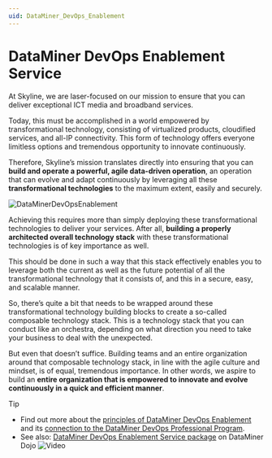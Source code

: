 ```yaml
---
uid: DataMiner_DevOps_Enablement
---
```


# DataMiner DevOps Enablement Service

At Skyline, we are laser-focused on our mission to ensure that you can deliver exceptional ICT media and broadband services.

Today, this must be accomplished in a world empowered by transformational technology, consisting of virtualized products, cloudified services, and all-IP connectivity. This form of technology offers everyone limitless options and tremendous opportunity to innovate continuously.

Therefore, Skyline’s mission translates directly into ensuring that you can **build and operate a powerful, agile data-driven operation**, an operation that can evolve and adapt continuously by leveraging all these **transformational technologies** to the maximum extent, easily and securely.

![DataMinerDevOpsEnablement](~/dataminer-overview/images/DataMinerDevOpsEnablement.png)

Achieving this requires more than simply deploying these transformational technologies to deliver your services. After all, **building a properly architected overall technology stack** with these transformational technologies is of key importance as well.

This should be done in such a way that this stack effectively enables you to leverage both the current as well as the future potential of all the transformational technology that it consists of, and this in a secure, easy, and scalable manner.

So, there’s quite a bit that needs to be wrapped around these transformational technology building blocks to create a so-called composable technology stack. This is a technology stack that you can conduct like an orchestra, depending on what direction you need to take your business to deal with the unexpected.

But even that doesn’t suffice. Building teams and an entire organization around that composable technology stack, in line with the agile culture and mindset, is of equal, tremendous importance. In other words, we aspire to build an **entire organization that is empowered to innovate and evolve continuously in a quick and efficient manner**.

> [!TIP]
>
> - Find out more about the [principles of DataMiner DevOps Enablement](xref:What_is_DataMiner_DevOps_Enablement) and its [connection to the DataMiner DevOps Professional Program](xref:DevOps_Enablement_and_the_DevOps_Professional_program).
> - See also: [DataMiner DevOps Enablement Service package](https://community.dataminer.services/video/dataminer-devops-enablement-service-package/) on DataMiner Dojo ![Video](~/user-guide/images/video_Duo.png)

